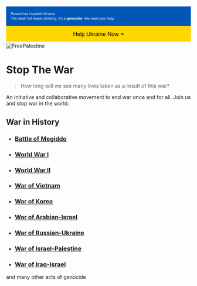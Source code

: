 ![FreeUkraine](https://github.com/vshymanskyy/StandWithUkraine/blob/main/banner2-direct.svg)
![FreePalestine](https://raw.githubusercontent.com/Safouene1/support-palestine-banner/master/banner-support.svg)

# Stop The War

> How long will we see many lives taken as a result of this war?

An initiative and collaborative movement to end war once and for all. Join us and stop war in the world.

## War in History
- ### [Battle of Megiddo](https://en.wikipedia.org/wiki/Battle_of_Megiddo_(15th_century_BC))
- ### [World War I]()
- ### [World War II]()
- ### [War of Vietnam]()
- ### [War of Korea]()
- ### [War of Arabian-Israel]()
- ### [War of Russian-Ukraine]()
- ### [War of Israel-Palestine]()
- ### [War of Iraq-Israel]()

and many other acts of genocide
